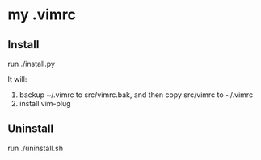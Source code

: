 # my .vimrc
## Install
run ./install.py

It will: 

1. backup ~/.vimrc to src/vimrc.bak, and then copy src/vimrc to ~/.vimrc
2. install vim-plug

## Uninstall
run ./uninstall.sh

